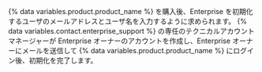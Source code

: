 {% data variables.product.product_name %} を購入後、Enterprise を初期化するユーザのメールアドレスとユーザ名を入力するように求められます。 {% data variables.contact.enterprise_support %} の専任のテクニカルアカウントマネージャーが Enterprise オーナーのアカウントを作成し、Enterprise オーナーにメールを送信して {% data variables.product.product_name %} にログイン後、初期化を完了します。
